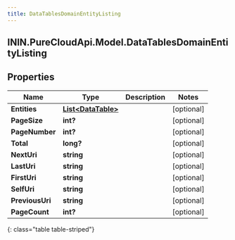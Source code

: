 ```yaml
---
title: DataTablesDomainEntityListing
---
```

## ININ.PureCloudApi.Model.DataTablesDomainEntityListing

## Properties

|Name | Type | Description | Notes|
|------------ | ------------- | ------------- | -------------|
| **Entities** | [**List&lt;DataTable&gt;**](DataTable.html) |  | [optional] |
| **PageSize** | **int?** |  | [optional] |
| **PageNumber** | **int?** |  | [optional] |
| **Total** | **long?** |  | [optional] |
| **NextUri** | **string** |  | [optional] |
| **LastUri** | **string** |  | [optional] |
| **FirstUri** | **string** |  | [optional] |
| **SelfUri** | **string** |  | [optional] |
| **PreviousUri** | **string** |  | [optional] |
| **PageCount** | **int?** |  | [optional] |
{: class="table table-striped"}


